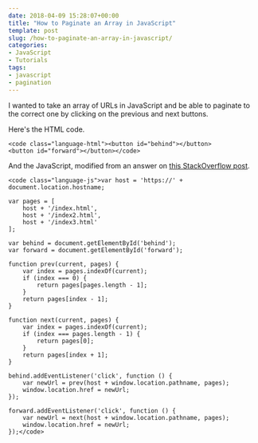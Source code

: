 ```yaml
---
date: 2018-04-09 15:28:07+00:00
title: "How to Paginate an Array in JavaScript"
template: post
slug: /how-to-paginate-an-array-in-javascript/
categories:
- JavaScript
- Tutorials
tags:
- javascript
- pagination
---
```



I wanted to take an array of URLs in JavaScript and be able to paginate to the correct one by clicking on the previous and next buttons.

Here's the HTML code.


    
    <code class="language-html"><button id="behind"></button>
    <button id="forward"></button></code>



And the JavaScript, modified from an answer on [this StackOverflow post](https://codereview.stackexchange.com/questions/132397/prev-next-buttons-for-a-circular-list).


    
    <code class="language-js">var host = 'https://' + document.location.hostname;
    
    var pages = [
        host + '/index.html',
        host + '/index2.html',
        host + '/index3.html'
    ];
    
    var behind = document.getElementById('behind');
    var forward = document.getElementById('forward');
    
    function prev(current, pages) {
        var index = pages.indexOf(current);
        if (index === 0) {
            return pages[pages.length - 1];
        }
        return pages[index - 1];
    }
    
    function next(current, pages) {
        var index = pages.indexOf(current);
        if (index === pages.length - 1) {
            return pages[0];
        }
        return pages[index + 1];
    }
    
    behind.addEventListener('click', function () {
        var newUrl = prev(host + window.location.pathname, pages);
        window.location.href = newUrl;
    });
    
    forward.addEventListener('click', function () {
        var newUrl = next(host + window.location.pathname, pages);
        window.location.href = newUrl;
    });</code>

		
